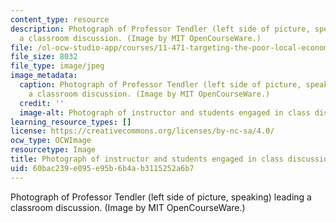 ```yaml
---
content_type: resource
description: Photograph of Professor Tendler (left side of picture, speaking) leading
  a classroom discussion. (Image by MIT OpenCourseWare.)
file: /ol-ocw-studio-app/courses/11-471-targeting-the-poor-local-economic-development-in-developing-countries-spring-2010/60bac239e095e95b6b4ab3115252a6b7_11-471s10-th.jpg
file_size: 8032
file_type: image/jpeg
image_metadata:
  caption: Photograph of Professor Tendler (left side of picture, speaking) leading
    a classroom discussion. (Image by MIT OpenCourseWare.)
  credit: ''
  image-alt: Photograph of instructor and students engaged in class discussion.
learning_resource_types: []
license: https://creativecommons.org/licenses/by-nc-sa/4.0/
ocw_type: OCWImage
resourcetype: Image
title: Photograph of instructor and students engaged in class discussion
uid: 60bac239-e095-e95b-6b4a-b3115252a6b7
---
```

Photograph of Professor Tendler (left side of picture, speaking) leading a classroom discussion. (Image by MIT OpenCourseWare.)